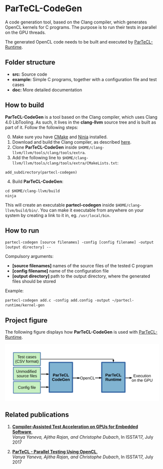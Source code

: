 # ParTeCL-CodeGen

A code generation tool, based on the Clang compiler, which generates OpenCL kernels for C programs. 
The purpose is to run their tests in parallel on the GPU threads.

The generated OpenCL code needs to be built and executed by [ParTeCL-Runtime](https://github.com/wyaneva/ParTeCL-Runtime).


## Folder structure

  - **src:**        Source code
  - **example:**    Simple C programs, together with a configuration file and test cases
  - **doc:**        More detailed documentation


## How to build

**ParTeCL-CodeGen** is a tool based on the Clang compiler, which uses Clang 4.0 LibTooling. 
As such, it lives in the **clang-llvm** source tree and is built as part of it.
Follow the following steps:

0. Make sure you have [CMake](https://cmake.org) and [Ninja](https://ninja-build.org) installed.
1. Download and build the Clang compiler, as described [here](http://clang.llvm.org/docs/LibASTMatchersTutorial.html).
2. Clone **ParTeCL-CodeGen** inside `$HOME/clang-llvm/llvm/tools/clang/tools/extra`.
3. Add the following line to `$HOME/clang-llvm/llvm/tools/clang/tools/extra/CMakeLists.txt`:
```
add_subdirectory(partecl-codegen)
```

4. Build **ParTeCL-CodeGen**:

```
cd $HOME/clang-llvm/build
ninja
```

This will create an executable **partecl-codegen** inside `$HOME/clang-llvm/build/bin/`.
You can make it executable from anywhere on your system by creating a link to it in, eg. `/usr/local/bin`.


## How to run

  ```
  partecl-codegen [source filenames] -config [config filename] -output [output directory] --
  ```

Compulsory arguments:
  - **[source filenames]**    names of the source files of the tested C program
  - **[config filename]**     name of the configuration file
  - **[output directory]**    path to the output directory, where the generated files should be stored

Example:

  ```  
  partecl-codegen add.c -config add.config -output ~/partecl-runtime/kernel-gen
  ```


## Project figure

The following figure displays how **ParTeCL-CodeGen** is used with [ParTeCL-Runtime](https://github.com/wyaneva/ParTeCL-Runtime).

![ParTeCL figure](doc/images/partecl.svg)


## Related publications

1. [**Compiler-Assisted Test Acceleration on GPUs for Embedded Software**](https://dl.acm.org/citation.cfm?id=3092720),  
   *Vanya Yaneva, Ajitha Rajan, and Christophe Dubach*, In ISSTA'17, July 2017

2. [**ParTeCL - Parallel Testing Using OpenCL**](https://dl.acm.org/citation.cfm?id=3098227),  
   *Vanya Yaneva, Ajitha Rajan, and Christophe Dubach*, In ISSTA'17, July 2017

